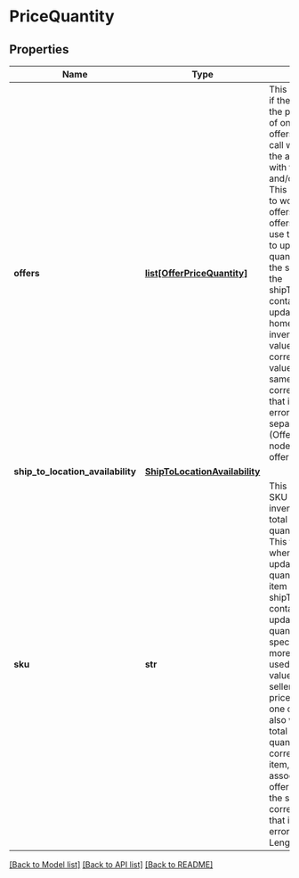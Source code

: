 # PriceQuantity

## Properties
Name | Type | Description | Notes
------------ | ------------- | ------------- | -------------
**offers** | [**list[OfferPriceQuantity]**](OfferPriceQuantity.md) | This container is needed if the seller is updating the price and/or quantity of one or more published offers, and a successful call will actually update the active eBay listing with the revised price and/or available quantity. This call is not designed to work with unpublished offers. For unpublished offers, the seller should use the updateOffer call to update the available quantity and/or price. If the seller is also using the shipToLocationAvailability container and sku field to update the total &#x27;ship-to-home&#x27; quantity of the inventory item, the SKU value associated with the corresponding offerId value(s) must be the same as the corresponding sku value that is passed in, or an error will occur. A separate (OfferPriceQuantity) node is required for each offer being updated. | [optional] 
**ship_to_location_availability** | [**ShipToLocationAvailability**](ShipToLocationAvailability.md) |  | [optional] 
**sku** | **str** | This is the seller-defined SKU value of the inventory item whose total &#x27;ship-to-home&#x27; quantity will be updated. This field is only required when the seller is updating the total quantity of an inventory item using the shipToLocationAvailability container. If the seller is updating the price and/or quantity of one or more specific offers, one or more offerId values are used instead, and the sku value is not needed. If the seller wants to update the price and/or quantity of one or more offers, and also wants to update the total &#x27;ship-to-home&#x27; quantity of the corresponding inventory item, the SKU value associated with the offerId value(s) must be the same as the corresponding sku value that is passed in, or an error will occur. Max Length: 50 | [optional] 

[[Back to Model list]](../README.md#documentation-for-models) [[Back to API list]](../README.md#documentation-for-api-endpoints) [[Back to README]](../README.md)

